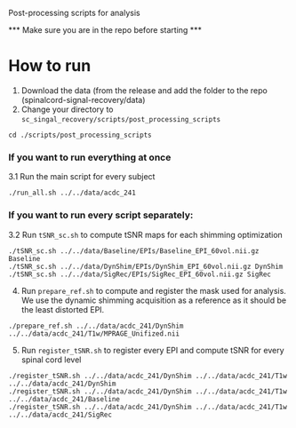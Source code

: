Post-processing scripts for analysis

*** Make sure you are in the repo before starting ***

# How to run
1. Download the data (from the release and add the folder to the repo (spinalcord-signal-recovery/data)
2. Change your directory to `sc_singal_recovery/scripts/post_processing_scripts`
  ```
  cd ./scripts/post_processing_scripts
  ```

### If you want to run everything at once
3.1 Run the main script for every subject
  ```
  ./run_all.sh ../../data/acdc_241
  ```

### If you want to run every script separately:
3.2 Run `tSNR_sc.sh` to compute tSNR maps for each shimming optimization
  ```
  ./tSNR_sc.sh ../../data/Baseline/EPIs/Baseline_EPI_60vol.nii.gz Baseline
  ./tSNR_sc.sh ../../data/DynShim/EPIs/DynShim_EPI_60vol.nii.gz DynShim
  ./tSNR_sc.sh ../../data/SigRec/EPIs/SigRec_EPI_60vol.nii.gz SigRec
  ```
4. Run `prepare_ref.sh` to compute and register the mask used for analysis. We use the dynamic shimming acquisition as a reference as it should be the least distorted EPI.
  ```
  ./prepare_ref.sh ../../data/acdc_241/DynShim ../../data/acdc_241/T1w/MPRAGE_Unifized.nii
  ```
5. Run `register_tSNR.sh` to register every EPI and compute tSNR for every spinal cord level
  ```
  ./register_tSNR.sh ../../data/acdc_241/DynShim ../../data/acdc_241/T1w ../../data/acdc_241/DynShim
  ./register_tSNR.sh ../../data/acdc_241/DynShim ../../data/acdc_241/T1w ../../data/acdc_241/Baseline
  ./register_tSNR.sh ../../data/acdc_241/DynShim ../../data/acdc_241/T1w ../../data/acdc_241/SigRec
  ```
